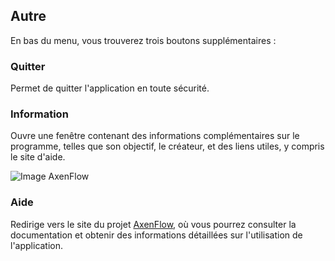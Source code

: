 ## **Autre**
En bas du menu, vous trouverez trois boutons supplémentaires :

### **Quitter**
Permet de quitter l'application en toute sécurité.

### **Information**
Ouvre une fenêtre contenant des informations complémentaires sur le programme, telles que son objectif, le créateur, et des liens utiles, y compris le site d'aide.

![Image AxenFlow](Image/028.png)

### **Aide**
Redirige vers le site du projet [AxenFlow](https://axenflow.web.app/), où vous pourrez consulter la documentation et obtenir des informations détaillées sur l'utilisation de l'application.